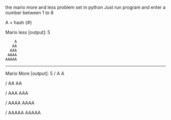 the mario more and less problem set in python
Just run program and enter a number between 1 to 8

A = hash {#}

Mario less [output]: 5


        A
       AA
      AAA
     AAAA
    AAAAA

------------------------

Mario More [output]: 5
    /     A A

  /    AA AA

  /   AAA AAA

 /  AAAA AAAA

/ AAAAA AAAAA         
